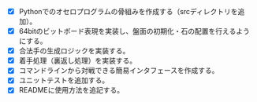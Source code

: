 - [x] Pythonでのオセロプログラムの骨組みを作成する（srcディレクトリを追加）。
- [x] 64bitのビットボード表現を実装し、盤面の初期化・石の配置を行えるようにする。
- [x] 合法手の生成ロジックを実装する。
- [x] 着手処理（裏返し処理）を実装する。
- [x] コマンドラインから対戦できる簡易インタフェースを作成する。
- [x] ユニットテストを追加する。
- [x] READMEに使用方法を追記する。
